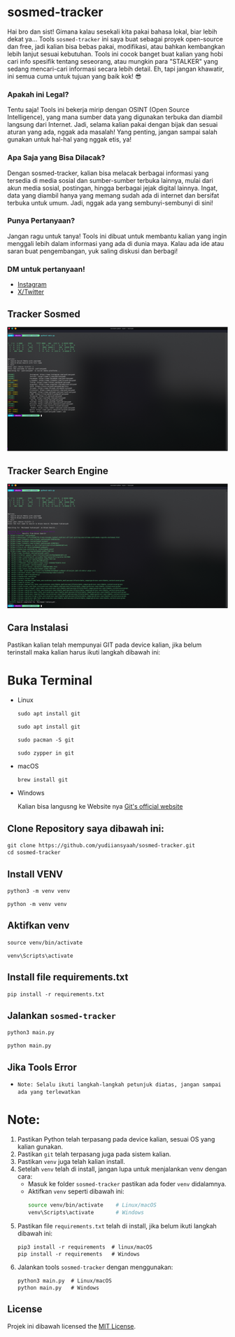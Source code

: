 # sosmed-tracker

Hai bro dan sist! Gimana kalau sesekali kita pakai bahasa lokal, biar lebih dekat ya…
Tools ``sosmed-tracker`` ini saya buat sebagai proyek open-source dan free, jadi kalian bisa bebas pakai, modifikasi, atau bahkan kembangkan lebih lanjut sesuai kebutuhan. Tools ini cocok banget buat kalian yang hobi cari info spesifik tentang seseorang, atau mungkin para "STALKER" yang sedang mencari-cari informasi secara lebih detail. Eh, tapi jangan khawatir, ini semua cuma untuk tujuan yang baik kok! 😎

### Apakah ini Legal?
Tentu saja! Tools ini bekerja mirip dengan OSINT (Open Source Intelligence), yang mana sumber data yang digunakan terbuka dan diambil langsung dari Internet. Jadi, selama kalian pakai dengan bijak dan sesuai aturan yang ada, nggak ada masalah! Yang penting, jangan sampai salah gunakan untuk hal-hal yang nggak etis, ya!

### Apa Saja yang Bisa Dilacak?
Dengan sosmed-tracker, kalian bisa melacak berbagai informasi yang tersedia di media sosial dan sumber-sumber terbuka lainnya, mulai dari akun media sosial, postingan, hingga berbagai jejak digital lainnya. Ingat, data yang diambil hanya yang memang sudah ada di internet dan bersifat terbuka untuk umum. Jadi, nggak ada yang sembunyi-sembunyi di sini!

### Punya Pertanyaan?
Jangan ragu untuk tanya! Tools ini dibuat untuk membantu kalian yang ingin menggali lebih dalam informasi yang ada di dunia maya. Kalau ada ide atau saran buat pengembangan, yuk saling diskusi dan berbagi!

### DM untuk pertanyaan!

- [Instagram](https://www.instagram.com/yudiiansyaah)
- [X/Twitter](https://www.x.com/yudiiansyaah)

## Tracker Sosmed
![Main Display](track-sosmed.png)

## Tracker Search Engine
![Main Display](track-searchengine.png)

## Cara Instalasi
Pastikan kalian telah mempunyai GIT pada device kalian, jika belum terinstall maka kalian harus ikuti langkah dibawah ini:

# Buka Terminal

- Linux
  
  ``` Debian/Ubuntu
  sudo apt install git
  ```

  ``` Fedora
  sudo apt install git
  ```

  ``` Arch Linux
  sudo pacman -S git
  ```

  ``` openSUSE
  sudo zypper in git
  ```

- macOS

  ``` bash
  brew install git
  ```

- Windows
  
  Kalian bisa langusng ke Website nya [Git's official website](https://git-scm.com/)

## Clone Repository saya dibawah ini:

``` bash/terminal
git clone https://github.com/yudiiansyaah/sosmed-tracker.git
cd sosmed-tracker
```

## Install VENV

``` Linux/macOS
python3 -m venv venv
```

``` Windows
python -m venv venv
```

## Aktifkan venv

``` Linux/macOS
source venv/bin/activate
```

```Windows
venv\Scripts\activate
```

## Install file requirements.txt

```Liunux/macOS/Windows
pip install -r requirements.txt
```

## Jalankan ``sosmed-tracker``

``` Linux/macOS
python3 main.py
```

```Windows
python main.py
```

## Jika Tools Error

- `Note: Selalu ikuti langkah-langkah petunjuk diatas, jangan sampai ada yang terlewatkan`

# Note:
1. Pastikan Python telah terpasang pada device kalian, sesuai OS yang kalian gunakan.
2. Pastikan ``git`` telah terpasang juga pada sistem kalian.
3. Pastikan ``venv`` juga telah kalian install.
4. Setelah ``venv`` telah di install, jangan lupa untuk menjalankan venv dengan cara:
    - Masuk ke folder ``sosmed-tracker`` pastikan ada foder ``venv`` didalamnya.
    - Aktifkan ``venv`` seperti dibawah ini:
      ```bash
      source venv/bin/activate    # Linux/macOS
      venv\Scripts\activate       # Windows
5. Pastikan file ``requirements.txt`` telah di install, jika belum ikuti langkah dibawah ini:
   ```bash/terminal
   pip3 install -r requirements  # linux/macOS
   pip install -r requirements   # Windows
6. Jalankan tools ``sosmed-tracker`` dengan menggunakan:
   ```bash/terminal
   python3 main.py  # Linux/macOS
   python main.py   # Windows

## License
Projek ini dibawah licensed the  [MIT License](LICENSE).
   

